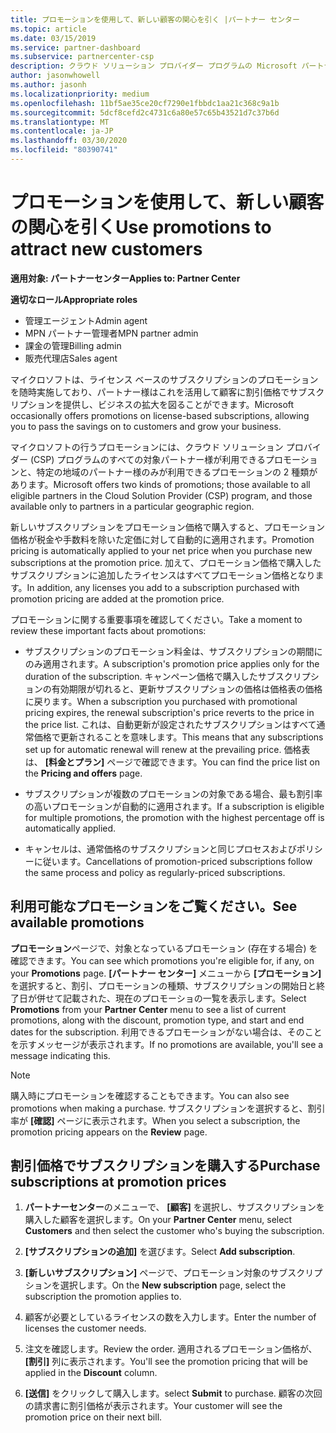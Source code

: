 ```yaml
---
title: プロモーションを使用して、新しい顧客の関心を引く |パートナー センター
ms.topic: article
ms.date: 03/15/2019
ms.service: partner-dashboard
ms.subservice: partnercenter-csp
description: クラウド ソリューション プロバイダー プログラムの Microsoft パートナーは、プロモーション価格でサブスクリプションを購入し、顧客に割引価格で販売することができます。
author: jasonwhowell
ms.author: jasonh
ms.localizationpriority: medium
ms.openlocfilehash: 11bf5ae35ce20cf7290e1fbbdc1aa21c368c9a1b
ms.sourcegitcommit: 5dcf8cefd2c4731c6a80e57c65b43521d7c37b6d
ms.translationtype: MT
ms.contentlocale: ja-JP
ms.lasthandoff: 03/30/2020
ms.locfileid: "80390741"
---
```

# <a name="use-promotions-to-attract-new-customers"></a><span data-ttu-id="7eee0-103">プロモーションを使用して、新しい顧客の関心を引く</span><span class="sxs-lookup"><span data-stu-id="7eee0-103">Use promotions to attract new customers</span></span>  

<span data-ttu-id="7eee0-104">**適用対象: パートナーセンター**</span><span class="sxs-lookup"><span data-stu-id="7eee0-104">**Applies to: Partner Center**</span></span>

<span data-ttu-id="7eee0-105">**適切なロール**</span><span class="sxs-lookup"><span data-stu-id="7eee0-105">**Appropriate roles**</span></span>
-   <span data-ttu-id="7eee0-106">管理エージェント</span><span class="sxs-lookup"><span data-stu-id="7eee0-106">Admin agent</span></span>
-   <span data-ttu-id="7eee0-107">MPN パートナー管理者</span><span class="sxs-lookup"><span data-stu-id="7eee0-107">MPN partner admin</span></span>
-   <span data-ttu-id="7eee0-108">課金の管理</span><span class="sxs-lookup"><span data-stu-id="7eee0-108">Billing admin</span></span>
-   <span data-ttu-id="7eee0-109">販売代理店</span><span class="sxs-lookup"><span data-stu-id="7eee0-109">Sales agent</span></span>

<!--[FWLink: https://go.microsoft.com/fwlink/?linkid=852469]-->

<span data-ttu-id="7eee0-110">マイクロソフトは、ライセンス ベースのサブスクリプションのプロモーションを随時実施しており、パートナー様はこれを活用して顧客に割引価格でサブスクリプションを提供し、ビジネスの拡大を図ることができます。</span><span class="sxs-lookup"><span data-stu-id="7eee0-110">Microsoft occasionally offers promotions on license-based subscriptions, allowing you to pass the savings on to customers and grow your business.</span></span> 

<span data-ttu-id="7eee0-111">マイクロソフトの行うプロモーションには、クラウド ソリューション プロバイダー (CSP) プログラムのすべての対象パートナー様が利用できるプロモーションと、特定の地域のパートナー様のみが利用できるプロモーションの 2 種類があります。</span><span class="sxs-lookup"><span data-stu-id="7eee0-111">Microsoft offers two kinds of promotions; those available to all eligible partners in the Cloud Solution Provider (CSP) program, and those available only to partners in a particular geographic region.</span></span>

<span data-ttu-id="7eee0-112">新しいサブスクリプションをプロモーション価格で購入すると、プロモーション価格が税金や手数料を除いた定価に対して自動的に適用されます。</span><span class="sxs-lookup"><span data-stu-id="7eee0-112">Promotion pricing is automatically applied to your net price when you purchase new subscriptions at the promotion price.</span></span> <span data-ttu-id="7eee0-113">加えて、プロモーション価格で購入したサブスクリプションに追加したライセンスはすべてプロモーション価格となります。</span><span class="sxs-lookup"><span data-stu-id="7eee0-113">In addition, any licenses you add to a subscription purchased with promotion pricing are added at the promotion price.</span></span> 

<span data-ttu-id="7eee0-114">プロモーションに関する重要事項を確認してください。</span><span class="sxs-lookup"><span data-stu-id="7eee0-114">Take a moment to review these important facts about promotions:</span></span>

-   <span data-ttu-id="7eee0-115">サブスクリプションのプロモーション料金は、サブスクリプションの期間にのみ適用されます。</span><span class="sxs-lookup"><span data-stu-id="7eee0-115">A subscription's promotion price applies only for the duration of the subscription.</span></span> <span data-ttu-id="7eee0-116">キャンペーン価格で購入したサブスクリプションの有効期限が切れると、更新サブスクリプションの価格は価格表の価格に戻ります。</span><span class="sxs-lookup"><span data-stu-id="7eee0-116">When a subscription you purchased with promotional pricing expires, the renewal subscription's price reverts to the price in the price list.</span></span> <span data-ttu-id="7eee0-117">これは、自動更新が設定されたサブスクリプションはすべて通常価格で更新されることを意味します。</span><span class="sxs-lookup"><span data-stu-id="7eee0-117">This means that any subscriptions set up for automatic renewal will renew at the prevailing price.</span></span> <span data-ttu-id="7eee0-118">価格表は、 **[料金とプラン]** ページで確認できます。</span><span class="sxs-lookup"><span data-stu-id="7eee0-118">You can find the price list on the **Pricing and offers** page.</span></span> 

-   <span data-ttu-id="7eee0-119">サブスクリプションが複数のプロモーションの対象である場合、最も割引率の高いプロモーションが自動的に適用されます。</span><span class="sxs-lookup"><span data-stu-id="7eee0-119">If a subscription is eligible for multiple promotions, the promotion with the highest percentage off is automatically applied.</span></span>

-   <span data-ttu-id="7eee0-120">キャンセルは、通常価格のサブスクリプションと同じプロセスおよびポリシーに従います。</span><span class="sxs-lookup"><span data-stu-id="7eee0-120">Cancellations of promotion-priced subscriptions follow the same process and policy as regularly-priced subscriptions.</span></span>

## <a name="see-available-promotions"></a><span data-ttu-id="7eee0-121">利用可能なプロモーションをご覧ください。</span><span class="sxs-lookup"><span data-stu-id="7eee0-121">See available promotions</span></span>

<span data-ttu-id="7eee0-122">**プロモーション**ページで、対象となっているプロモーション (存在する場合) を確認できます。</span><span class="sxs-lookup"><span data-stu-id="7eee0-122">You can see which promotions you're eligible for, if any, on your **Promotions** page.</span></span> <span data-ttu-id="7eee0-123">**[パートナー センター]** メニューから **[プロモーション]** を選択すると、割引、プロモーションの種類、サブスクリプションの開始日と終了日が併せて記載された、現在のプロモーショの一覧を表示します。</span><span class="sxs-lookup"><span data-stu-id="7eee0-123">Select **Promotions** from your **Partner Center** menu to see a list of current promotions, along with the discount, promotion type, and start and end dates for the subscription.</span></span> <span data-ttu-id="7eee0-124">利用できるプロモーションがない場合は、そのことを示すメッセージが表示されます。</span><span class="sxs-lookup"><span data-stu-id="7eee0-124">If no promotions are available, you'll see a message indicating this.</span></span> 

> [!NOTE]  
> <span data-ttu-id="7eee0-125">購入時にプロモーションを確認することもできます。</span><span class="sxs-lookup"><span data-stu-id="7eee0-125">You can also see promotions when making a purchase.</span></span> <span data-ttu-id="7eee0-126">サブスクリプションを選択すると、割引率が **[確認]** ページに表示されます。</span><span class="sxs-lookup"><span data-stu-id="7eee0-126">When you select a subscription, the promotion pricing appears on the **Review** page.</span></span>

## <a name="purchase-subscriptions-at-promotion-prices"></a><span data-ttu-id="7eee0-127">割引価格でサブスクリプションを購入する</span><span class="sxs-lookup"><span data-stu-id="7eee0-127">Purchase subscriptions at promotion prices</span></span>

1. <span data-ttu-id="7eee0-128">**パートナーセンター**のメニューで、 **[顧客]** を選択し、サブスクリプションを購入した顧客を選択します。</span><span class="sxs-lookup"><span data-stu-id="7eee0-128">On your **Partner Center** menu, select **Customers** and then select the customer who's buying the subscription.</span></span> 

2. <span data-ttu-id="7eee0-129">**[サブスクリプションの追加]** を選びます。</span><span class="sxs-lookup"><span data-stu-id="7eee0-129">Select **Add subscription**.</span></span>

3. <span data-ttu-id="7eee0-130">**[新しいサブスクリプション]** ページで、プロモーション対象のサブスクリプションを選択します。</span><span class="sxs-lookup"><span data-stu-id="7eee0-130">On the **New subscription** page, select the subscription the promotion applies to.</span></span>

4. <span data-ttu-id="7eee0-131">顧客が必要としているライセンスの数を入力します。</span><span class="sxs-lookup"><span data-stu-id="7eee0-131">Enter the number of licenses the customer needs.</span></span> 

5. <span data-ttu-id="7eee0-132">注文を確認します。</span><span class="sxs-lookup"><span data-stu-id="7eee0-132">Review the order.</span></span> <span data-ttu-id="7eee0-133">適用されるプロモーション価格が、 **[割引]** 列に表示されます。</span><span class="sxs-lookup"><span data-stu-id="7eee0-133">You'll see the promotion pricing that will be applied in the **Discount** column.</span></span>  

6.  <span data-ttu-id="7eee0-134">**[送信]** をクリックして購入します。</span><span class="sxs-lookup"><span data-stu-id="7eee0-134">select **Submit** to purchase.</span></span> <span data-ttu-id="7eee0-135">顧客の次回の請求書に割引価格が表示されます。</span><span class="sxs-lookup"><span data-stu-id="7eee0-135">Your customer will see the promotion price on their next bill.</span></span>  




